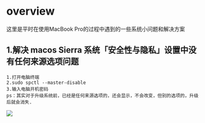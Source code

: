 # overview

这里是平时在使用MacBook Pro的过程中遇到的一些系统小问题和解决方案

## 1.解决 macos Sierra 系统「安全性与隐私」设置中没有任何来源选项问题

```
1.打开电脑终端
2.sudo spctl --master-disable
3.输入电脑开机密码
ps：其实对于升级系统前，已经是任何来源选项的，还会显示，不会改变，但别的选项的，升级后就会消失.
```

![](../1.0.Imagess/macBook/preference1.png)
